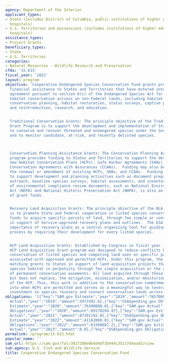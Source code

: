 ```yaml
---
agency: Department of the Interior
applicant_types:
- State (includes District of Columbia, public institutions of higher education and
  hospitals)
- U.S. Territories and possessions (includes institutions of higher education and
  hospitals)
assistance_types:
- Project Grants
beneficiary_types:
- State
- U.S. Territories
categories:
- Natural Resources - Wildlife Research and Preservation
cfda: '15.615'
fiscal_year: '2022'
layout: program
objective: 'Cooperative Endangered Species Conservation Fund grants provide Federal
  financial assistance to States and Territories that have entered into a cooperative
  agreement pursuant to section 6(c) of the Endangered Species Act for species and
  habitat conservation actions on non-Federal lands, including habitat acquisition,
  conservation planning, habitat restoration, status surveys, captive propagation
  and reintroduction, research, and education.


  Traditional Conservation Grants: The principle objective of the Traditional Conservation
  Grant Program is to support the development and implementation of States programs
  to conserve and recover threated and endangered species under the Service''s jurisdiction
  and to monitor candidate, at-risk, and recently delisted species.



  Conservation Planning Assistance Grants: The Conservation Planning Assistance Grant
  program provides funding to States and Territories to support the development of
  new Habitat Conservation Plans (HCPs), Safe Harbor Agreements (SHAs), and Candidate
  Conservation Agreements with Assurances (CCAAs).  Funding may also be used to support
  the renewal or amendment of existing HCPs, SHAs, and CCAAs.  Funding may be used
  to support development and planning activities such as document preparation, public
  outreach, baseline species surveys, habitat assessments, and inventories.  The preparation
  of environmental compliance review documents, such as National Environmental Policy
  Act (NEPA) and National Historic Preservation Act (NHPA), is also an eligible use
  of grant funds.


  Recovery Land Acquisition Grants: The principle objective of the RLA Grant program
  is to promote State and Federal cooperation in listed species conservation by leveraging
  funds to acquire specific parcels of land, through fee simple or conservation easement,
  in support of Service-approved recovery plans and outlines.  The ESA conveys the
  importance of recovery plans as a central organizing tool for guiding the recovery
  process by requiring their development for every listed species.


  HCP Land Acquisition Grants: Established by Congress in fiscal year (FY) 1997, the
  HCP Land Acquisition Grant program was designed to reduce conflicts between the
  conservation of listed species and competing land uses on specific parcels of land
  associated with approved and permitted HCPs. Under this program, the Service provides
  matching grants to States in support of land acquisition projects that will conserve
  species habitat in perpetuity through fee simple acquisition or the acquisition
  of permanent conservation easements. All land acquired through these grants complements,
  but does not replace, the mitigation, minimization, and/or monitoring commitments
  of the HCP. Thus, this work is additive to the conservation commitments entered
  into when HCPs are permitted and serves as a meaningful way to leverage non-Federal
  investment in species recovery and connect conservation lands across the landscape.'
obligations: '[{"key":"SAM.gov Estimate","year":"2019","amount":76570000.0},{"key":"SAM.gov
  Actual","year":"2019","amount":5973302.0},{"key":"USASpending.gov Obligations","year":"2019","amount":16900300.04},{"key":"SAM.gov
  Estimate","year":"2020","amount":76390000.0},{"key":"SAM.gov Actual","year":"2020","amount":0.0},{"key":"USASpending.gov
  Obligations","year":"2020","amount":89170294.97},{"key":"SAM.gov Estimate","year":"2021","amount":77600000.0},{"key":"SAM.gov
  Actual","year":"2021","amount":87391192.0},{"key":"USASpending.gov Obligations","year":"2021","amount":21547293.9},{"key":"SAM.gov
  Estimate","year":"2022","amount":41162000.0},{"key":"SAM.gov Actual","year":"2022","amount":101991189.0},{"key":"USASpending.gov
  Obligations","year":"2022","amount":63360687.2},{"key":"SAM.gov Estimate","year":"2023","amount":54661998.0},{"key":"SAM.gov
  Actual","year":"2023","amount":0.0},{"key":"USASpending.gov Obligations","year":"2023","amount":66922406.54}]'
permalink: /program/15.615.html
popular_name: ''
sam_url: https://sam.gov/fal/3927280e0b4d4df3b944c35217d4aa83/view
sub-agency: U.S. Fish and Wildlife Service
title: Cooperative Endangered Species Conservation Fund
---
```

